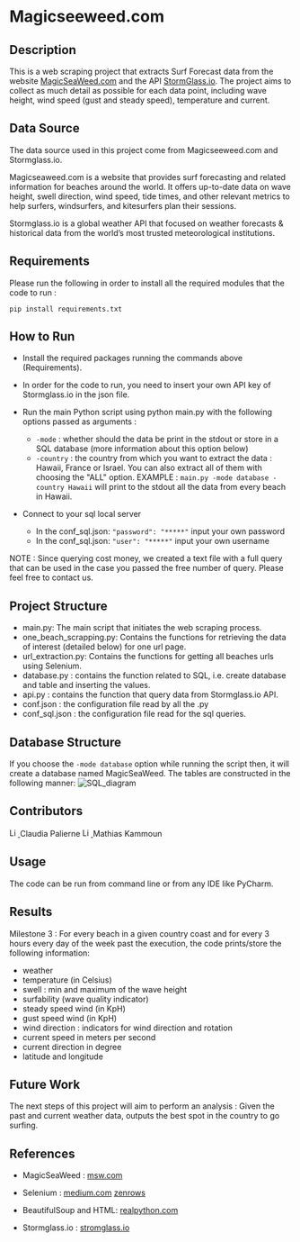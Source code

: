 # Magicseeweed.com

## Description

This is a web scraping project that extracts Surf Forecast data from the website [MagicSeaWeed.com](https://magicseaweed.com/) and the API [StormGlass.io](https://stormglass.io/).
The project aims to collect as much detail as possible for each data point, including wave height, wind speed (gust and steady speed), temperature and current.

## Data Source

The data source used in this project come from Magicseeweed.com and Stormglass.io.

Magicseaweed.com is a website that provides surf forecasting and related information for beaches around the world.
It offers up-to-date data on wave height, swell direction, wind speed, tide times, and other relevant metrics to help surfers, windsurfers, and kitesurfers plan their sessions.

Stormglass.io is a global weather API that focused on weather forecasts & historical data from the world’s most trusted meteorological institutions.

## Requirements

Please run the following in order to install all the required modules that the code to run :

```pip install requirements.txt```

## How to Run

* Install the required packages running the commands above (Requirements). 
* In order for the code to run, you need to insert your own API key of Stormglass.io in the json file.
* Run the main Python script using python main.py with the following options passed as arguments :
  - `-mode` : whether should the data be print in the stdout or store in a SQL database (more information about this option below)
  - `-country` : the country from which you want to extract the data : Hawaii, France or Israel. You can also extract all of them with choosing the "ALL" option.
EXAMPLE : `main.py -mode database -country Hawaii` will print to the stdout all the data from every beach in Hawaii.

* Connect to your sql local server
  - In the conf_sql.json: `"password": "*****"` input your own password
  - In the conf_sql.json: `"user": "*****"` input your own username
  
NOTE : Since querying cost money, we created a text file with a full query that can be used in the case you passed the free number of query.
Please feel free to contact us.

## Project Structure

* main.py: The main script that initiates the web scraping process. 
* one_beach_scrapping.py: Contains the functions for retrieving the data of interest (detailed below) for one url page. 
* url_extraction.py: Contains the functions for getting all beaches urls using Selenium.
* database.py : contains the function related to SQL, i.e. create database and table and inserting the values.
* api.py : contains the function that query data from Stormglass.io API.
* conf.json : the configuration file read by all the .py
* conf_sql.json : the configuration file read for the sql queries.

## Database Structure

If you choose the `-mode database` option while running the script then, it will create a database named MagicSeaWeed.
The tables are constructed in the following manner:
![SQL_diagram](ERD.png)

## Contributors

<a href="https://www.linkedin.com/in/claudia-palierne-0188631b9/">
  <img src="https://cdn-icons-png.flaticon.com/512/174/174857.png" alt="LinkedIn logo" style="width:15px;height:15px;">
</a>
Claudia Palierne 


<a href="https://www.linkedin.com/in/mathias-kammoun/">
  <img src="https://cdn-icons-png.flaticon.com/512/174/174857.png" alt="LinkedIn logo" style="width:15px;height:15px;">
</a>
Mathias Kammoun 

## Usage

The code can be run from command line or from any IDE like PyCharm.

## Results

Milestone 3 : For every beach in a given country coast and for every 3 hours every day of the week past the execution, the code prints/store the following information:
* weather
* temperature (in Celsius)
* swell : min and maximum of the wave height
* surfability (wave quality indicator)
* steady speed wind (in KpH)
* gust speed wind  (in KpH)
* wind direction : indicators for wind direction and rotation
* current speed in meters per second
* current direction in degree
* latitude and longitude

## Future Work

The next steps of this project will aim to perform an analysis :
Given the past and current weather data, outputs the best spot in the country to go surfing.

## References

* MagicSeaWeed : 
[msw.com](https://magicseaweed.com/)

* Selenium :
[medium.com](https://medium.com/pythoneers/web-scraping-using-selenium-python-6c511258ab50#:~:text=It%20is%20the%20process%20of,can%20scrape%20dynamic%20web%20easily)
[zenrows](https://www.zenrows.com/blog/scraping-javascript-rendered-web-pages#the-disadvantage-of-using-selenium)

* BeautifulSoup and HTML:
[realpython.com](https://realpython.com/beautiful-soup-web-scraper-python/)

* Stormglass.io :
[stromglass.io](https://stormglass.io/)

